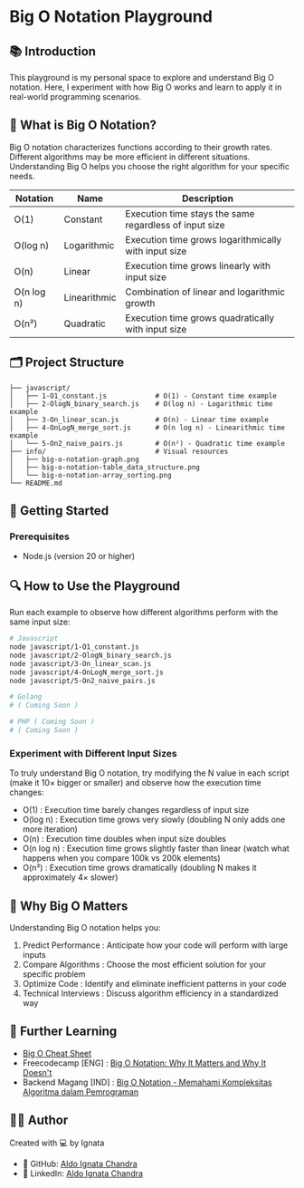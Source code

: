 # Big O Notation Playground

## 📚 Introduction

This playground is my personal space to explore and understand Big O notation. Here, I experiment with how Big O works and learn to apply it in real-world programming scenarios.

## 🧮 What is Big O Notation?

Big O notation characterizes functions according to their growth rates. Different algorithms may be more efficient in different situations. Understanding Big O helps you choose the right algorithm for your specific needs.

| Notation   | Name         | Description                                            |
| ---------- | ------------ | ------------------------------------------------------ |
| O(1)       | Constant     | Execution time stays the same regardless of input size |
| O(log n)   | Logarithmic  | Execution time grows logarithmically with input size   |
| O(n)       | Linear       | Execution time grows linearly with input size          |
| O(n log n) | Linearithmic | Combination of linear and logarithmic growth           |
| O(n²)      | Quadratic    | Execution time grows quadratically with input size     |

## 🗂️ Project Structure

```
├── javascript/
│   ├── 1-O1_constant.js            # O(1) - Constant time example
│   ├── 2-OlogN_binary_search.js    # O(log n) - Logarithmic time example
│   ├── 3-On_linear_scan.js         # O(n) - Linear time example
│   ├── 4-OnLogN_merge_sort.js      # O(n log n) - Linearithmic time example
│   └── 5-On2_naive_pairs.js        # O(n²) - Quadratic time example
├── info/                           # Visual resources
│   ├── big-o-notation-graph.png
│   ├── big-o-notation-table_data_structure.png
│   └── big-o-notation-array_sorting.png
└── README.md
```

## 🚀 Getting Started

### Prerequisites

- Node.js (version 20 or higher)

## 🔍 How to Use the Playground

Run each example to observe how different algorithms perform with the same input size:

```bash
# Javascript
node javascript/1-O1_constant.js
node javascript/2-OlogN_binary_search.js
node javascript/3-On_linear_scan.js
node javascript/4-OnLogN_merge_sort.js
node javascript/5-On2_naive_pairs.js

# Golang
# ( Coming Soon )

# PHP ( Coming Soon )
# ( Coming Soon )

```

### Experiment with Different Input Sizes

To truly understand Big O notation, try modifying the N value in each script (make it 10× bigger or smaller) and observe how the execution time changes:

- O(1) : Execution time barely changes regardless of input size
- O(log n) : Execution time grows very slowly (doubling N only adds one more iteration)
- O(n) : Execution time doubles when input size doubles
- O(n log n) : Execution time grows slightly faster than linear (watch what happens when you compare 100k vs 200k elements)
- O(n²) : Execution time grows dramatically (doubling N makes it approximately 4× slower)

## 🧠 Why Big O Matters

Understanding Big O notation helps you:

1. Predict Performance : Anticipate how your code will perform with large inputs
2. Compare Algorithms : Choose the most efficient solution for your specific problem
3. Optimize Code : Identify and eliminate inefficient patterns in your code
4. Technical Interviews : Discuss algorithm efficiency in a standardized way

## 📖 Further Learning

- [Big O Cheat Sheet](https://www.bigocheatsheet.com/)
- Freecodecamp [ENG] : [Big O Notation: Why It Matters and Why It Doesn't](https://www.freecodecamp.org/news/big-o-notation-why-it-matters-and-why-it-doesnt-1674cfa8a23c/)
- Backend Magang [IND] : [Big O Notation - Memahami Kompleksitas Algoritma dalam Pemrograman](https://www.youtube.com/watch?v=XgKfcZctwA8)

## 👨‍💻 Author

Created with 💻 by Ignata

- 📂 GitHub: [Aldo Ignata Chandra](https://github.com/aldoignatachandra)
- 💼 LinkedIn: [Aldo Ignata Chandra](https://linkedin.com/in/aldoignatachandra)
